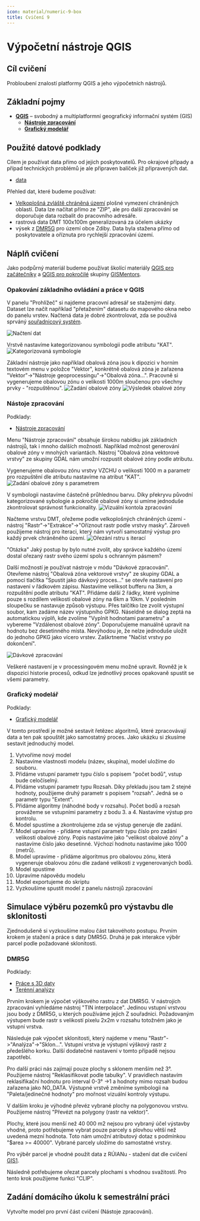 ```yaml
---
icon: material/numeric-9-box
title: Cvičení 9
---
```


# Výpočetní nástroje QGIS

## Cíl cvičení

Probloubení znalostí platformy QGIS a jeho výpočetních nástrojů.

## Základní pojmy

- [**QGIS**](https://qgis.org) – svobodný a multiplatformní geografický informační systém (GIS)
    - [**Nástroje zpracování**](https://gismentors.github.io/qgis-pokrocily/geoprocessing/index.html)
    - [**Grafický modelář**](https://gismentors.github.io/qgis-pokrocily/modeler/index.html)

## Použité datové podklady

Cílem je používat data přímo od jejich poskytovatelů. Pro okrajové případy a případ technických problémů je ale připraven balíček již připravených dat.
- [data](https://geo.fsv.cvut.cz/vyuka/155gis2/cviceni/8/data.zip)

Přehled dat, které budeme používat:

- [Velkoplošná zvláště chráněná území](https://data.nature.cz/ds/3)  plošné vymezení chráněných oblastí. Data lze načítat přímo ze "ZIP", ale pro další zpracování se doporučuje data rozbalit do pracovního adresáře.
- rastrová data DMT 100x100m generalizovaná za účelem ukázky
- výsek z [DMR5G](https://ags.cuzk.cz/geoprohlizec/?atom=dmr5g) pro území obce Zdiby. Data byla stažena přímo od poskytovatele a oříznuta pro rychlejší zpracování území.

## Náplň cvičení

Jako podpůrný materiál budeme používat školící materiály [QGIS pro
začátečníky](https://gismentors.github.io/qgis-zacatecnik) a [QGIS pro pokročilé](https://gismentors.github.io/qgis-pokrocily/) skupiny
[GISMentors](https://gismentors.cz).

### Opakování základního ovládání a práce v QGIS

 
V panelu "Prohlížeč" si najdeme pracovní adresář se staženými daty. Dataset lze načít například "přetažením" datasetu  do mapového okna nebo do panelu vrstev. Načtená data je dobré zkontrolovat, zda se používá sprváný [souřadnicový systém](https://gismentors.github.io/qgis-zacatecnik/intro/import_export.html#vyber-souradnicoveho-systemu).

![](../assets/cviceni9/nacteni_dat.png "Načtení dat")

Vrstvě nastavíme kategorizovanou symbologii podle atributu "KAT".
![](../assets/cviceni9/kategorizovana_symbologie.png "Kategorizovaná symbologie")

Základní nástroje jako například obalová zóna jsou k dipozici v horním textovém menu v položce "Vektor", konkrétně obalová zóna je zařazena "Vektor"->"Nástroje geoprocessingu"->"Obalová zóna...". Pracovně si  vygenerujeme obalovou zónu o velikosti 1000m sloučenou pro všechny prvky - "rozpuštěnou".
![](../assets/cviceni9/buffer1.png "Zadání obalové zóny")
![](../assets/cviceni9/buffer2.png "Výsledek obalové zóny")

### Nástoje zpracování

Podklady:

- [Nástroje zpracování](https://gismentors.github.io/qgis-pokrocily/geoprocessing/index.html)

Menu "Nástroje zpracování" obsahuje širokou nabídku jak základních nástrojů, tak i mnoho dalších možností. Například možnost generování obalové zóny v mnohých variantách. Nástroj "Obalová zóna vektorové vrstvy" ze skupiny GDAL nám umožní rozpustit obalové zóny podle atributu.

Vygenerujeme obalovou zónu vrstvy VZCHU o velikosti 1000 m a parametr pro rozpuštění dle atributu nastavíme na atribut "KAT".
![](../assets/cviceni9/buffer3.png "Zadání obalové zóny s parametrem")

V symbologii nastavíme částečně průhlednou barvu. Díky překryvu původní kategorizované sybologie a pokročilé obalové zóny si umíme jednoduše zkontrolovat správnost funkcionality.
![](../assets/cviceni9/buffer4.png "Vizuální kontola zpracování")

Načteme vrstvu DMT, ořežeme podle velkoplošných chráněných území - nástroj "Rastr"->"Extrakce"->"Oříznout rastr podle vrstvy masky". Zároveň použijeme nástroj pro iteraci, který nám vytvoří samostatný výstup pro každý prvek chráněného území.
![](../assets/cviceni9/dmt_orez.png "Ořezání rstru s iterací")

"Otázka"
Jaký postup by bylo nutné zvolit, aby správce každého území dostal ořezaný rastr svého území spolu s ochranným pásmem?

Další možností je používat nástroje v módu "Dávkové zpracování". Otevřeme nástroj "Obalová zóna vektorové vrstvy" ze skupiny GDAL a pomocí tlačítka "Spustit jako dávkový proces..." se otevře nastavení pro nastavení v řádkovém zápisu. Nastavíme veliksot bufferu na 3km, a rozpuštění podle atributu "KAT". 
Přidáme další 2 řádky, které vyplníme pouze s rozdílem velikosti obalové zóny na 6km a 10km.
V posledním sloupečku se nastavuje způsob výstupu. Přes talčítko lze zvolit výstupní soubor, kam zadáme název výstupního GPKG. Náseldně se dialog zeptá na automatickou výplň, kde zvolíme "Vyplnit hodnotami parametru" a vybereme "Vzdálenost obalové zóny". Doporučujeme manuálně upravit na hodnotu bez desetinného místa. 
Nevýhodou je, že nelze jednoduše uložit do jednoho GPKG jako vícero vrstev.
Zaškrtneme "Načíst vrstvy po dokončení".

![](../assets/cviceni9/batch_processing.png "Dávkové zpracování")

Veškeré nastavení je v processingovém menu možné upravit. Rovněž je k dispozici historie procesů, odkud lze jednotlivý proces opakovaně spustit se všemi parametry.

### Grafický modelář

Podklady:

- [Grafický modelář](https://gismentors.github.io/qgis-pokrocily/modeler/index.html)

V tomto prostředí je možné sestavit řetězec algoritmů, které zpracovávají data a ten pak spouštět jako samostatný proces. Jako ukázku si zkusíme sestavit jednoduchý model.

1. Vytvoříme nový model
2. Nastavíme vlastnosti modelu (název, skupina), model uložíme do souboru.
3. Přidáme vstupní parametr typu číslo s popisem "počet bodů", vstup bude celočíselný.
4. Přidáme vstupní parametr typu Rozsah. Díky překladu jsou tam 2 stejné hodnoty, použijeme druhý parametr s popisem "rozsah". Jedná se o parametr typu "Extent".
5. Přidáme algoritmy (náhodné body v rozsahu). Počet bodů a rozsah provážeme se vstupními parametry z bodu 3. a 4. Nastavíme výstup pro kontrolu.
7. Model spustíme a zkontrolujeme zda se výstup generuje dle zadání.
8. Model upravíme - přídáme vstupní parametr typu číslo pro zadání velikosti obalové zóny. Popis nastavíme jako "velikost obalové zóny" a nastavíme číslo jako desetinné. Výchozí hodnotu nastavíme jako 1000 (metrů).
9. Model upravíme - přídáme algoritmus pro obalovou zónu, která vygeneruje obalovou zónu dle zadané velikosti z vygenerovaných bodů.
10. Model spustíme
11. Upravíme nápovědu modelu
12. Model exportujeme do skriptu
13. Vyzkoušíme spustít model z panelu nástrojů zpracování

## Simulace výběru pozemků pro výstavbu dle sklonitosti

Zjednodušeně si vyzkoušíme malou část takovéhoto postupu.
Prvním krokem je stažení a práce s daty DMR5G. Druhá je pak interakce výběr parcel podle požadované sklonitosti.

### DMR5G

Podklady:

- [Práce s 3D daty](https://gismentors.github.io/qgis-pokrocily/3d/index.html)
- [Terénní analýzy](https://gismentors.github.io/qgis-zacatecnik/rastrova_data/rastr_terenni_analyzy.html)

Prvním krokem je výpočet výškového rastru z dat DMR5G. V nástrojích zpracování vyhledáme nástroj "TIN interpolace". Jedinou vstupní vrstvou jsou body z DMR5G, u kterých používáme jejich Z souřadnici. 
Požadovaným výstupem bude rastr s velikostí pixelu 2x2m v rozsahu totožném jako je vstupní vrstva. 

Následuje pak výpočet sklonitosti, který najdeme v menu "Rastr"->"Analýza"->"Sklon...". Vstupní vrstva je výstupní výškový rastr z předešlého korku. Další dodatečné nastavení v tomto případě nejsou zapotřebí.

Pro další práci nás zajímají pouze plochy s sklonem menším než 3°. Použijeme nástroj "Reklasifikovat podle tabulky". V pravidlech nastavím reklasifikační hodnotu pro interval 0-3° ->1 a hodnoty mimo rozsah  budou zařazena jako NO_DATA. Výstupné vrstvě změníme symbologii na "Paleta/jedinečné hodnoty" pro mořnost vizuální kontroly výstupu.

V dalším kroku je výhodné převéz vybrané plochy na polygonovou vrstvu. Použijeme nástroj "Převézt na polygony (rastr na vektor)".

Plochy, které jsou menší než 40 000 m2 nejsou pro vybraný účel výstavby vhodné, proto potřebujeme vybrat pouze parcely s plovhou větší než uvedená mezní hodnota. Toto nám umožní atributový dotaz s podmínkou "$area  >=  40000". Vybrané parcely uložíme do samostatné vrstvy.

Pro výběr parcel je vhodné použít data z RÚIANu - stažení dat dle cvičení [GIS1](https://k155cvut.github.io/gis-1/cviceni/cviceni9/).

Následně potřebujeme ořezat parcely plochami s vhodnou svažitostí. Pro tento krok použijeme funkci "CLIP".




## Zadání domácího úkolu k semestrální práci

Vytvořte model pro první část cvičení (Nástoje zpracování).
